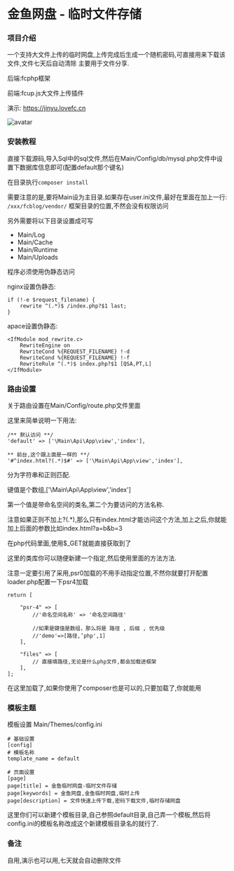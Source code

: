 # 金鱼网盘 - 临时文件存储

### 项目介绍

一个支持大文件上传的临时网盘,上传完成后生成一个随机密码,可直接用来下载该文件,文件七天后自动清除
主要用于文件分享.

后端:fcphp框架

前端:fcup.js大文件上传插件

演示: https://jinyu.lovefc.cn

![avatar](/jietu.png)

### 安装教程

直接下载源码,导入Sql中的sql文件,然后在Main/Config/db/mysql.php文件中设置下数据库信息即可(配置default那个键名)

在目录执行`composer install`

需要注意的是,要将Main设为主目录.如果存在user.ini文件,最好在里面在加上一行: `/xxx/fcblog/vendor/` 框架目录的位置,不然会没有权限访问

另外需要将以下目录设置成可写

* Main/Log
* Main/Cache
* Main/Runtime
* Main/Uploads

程序必须使用伪静态访问

nginx设置伪静态:

````
if (!-e $request_filename) {
    rewrite ^(.*)$ /index.php?$1 last;
}
````

apace设置伪静态:

````
<IfModule mod_rewrite.c>
    RewriteEngine on
    RewriteCond %{REQUEST_FILENAME} !-d
    RewriteCond %{REQUEST_FILENAME} !-f
    RewriteRule ^(.*)$ index.php?$1 [QSA,PT,L]
</IfModule>

````

### 路由设置

关于路由设置在Main/Config/route.php文件里面

这里来简单说明一下用法:

````
/** 默认访问 **/
'default' => ['\Main\Api\App\view','index'],

** 前台,这个跟上面是一样的 **/
'#^index.html?(.*)$#' => ['\Main\Api\App\view','index'],
````	

分为字符串和正则匹配.

键值是个数组,['\Main\Api\App\view','index']

第一个值是带命名空间的类名,第二个为要访问的方法名称.

注意如果正则不加上?(.*),那么只有index.html才能访问这个方法,加上之后,你就能加上后面的参数比如index.html?a=b&b=3

在php代码里面,使用$_GET就能直接获取到了

这里的类库你可以随便新建一个指定,然后使用里面的方法方法.

注意一定要引用了采用,psr0加载的不用手动指定位置,不然你就要打开配置loader.php配置一下psr4加载

````
return [

    "psr-4" => [
	    //'命名空间名称' => '命名空间路径'

        //如果是键值是数组，那么将是 路径 , 后缀 , 优先级
        //'demo'=>[路径,’php',1]
    ],

    "files" => [
	    // 直接填路径,无论是什么php文件,都会加载进框架
    ],
];

````

在这里加载了,如果你使用了composer也是可以的,只要加载了,你就能用


### 模板主题

模板设置 Main/Themes/config.ini

````
# 基础设置
[config]
# 模板名称
template_name = default

# 页面设置
[page]
page[title] = 金鱼临时网盘-临时文件存储
page[keywords] = 金鱼网盘,金鱼临时网盘,临时上传
page[description] = 文件快速上传下载,密码下载文件,临时存储网盘
````

这里你们可以新建个模板目录,自己参照default目录,自己弄一个模板,然后将config.ini的模板名称改成这个新建模板目录名的就行了.

### 备注

自用,演示也可以用,七天就会自动删除文件









